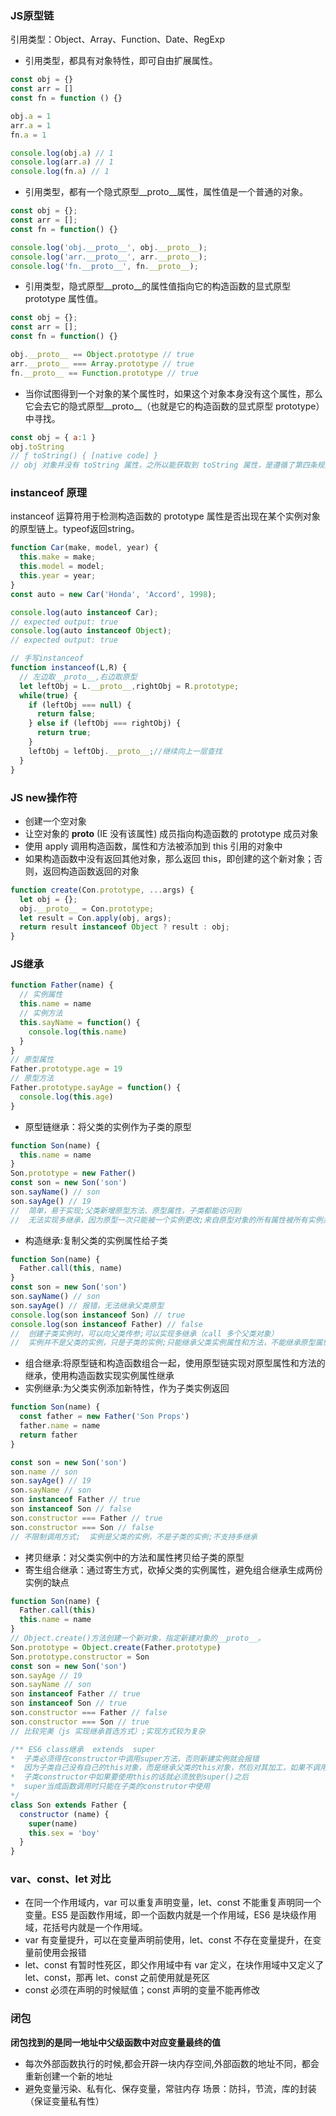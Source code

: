 ### JS原型链
引用类型：Object、Array、Function、Date、RegExp  
+ 引用类型，都具有对象特性，即可自由扩展属性。
```javascript
const obj = {}
const arr = []
const fn = function () {}

obj.a = 1
arr.a = 1
fn.a = 1

console.log(obj.a) // 1
console.log(arr.a) // 1
console.log(fn.a) // 1
```
+ 引用类型，都有一个隐式原型__proto__属性，属性值是一个普通的对象。
```javascript
const obj = {};
const arr = [];
const fn = function() {}

console.log('obj.__proto__', obj.__proto__);
console.log('arr.__proto__', arr.__proto__);
console.log('fn.__proto__', fn.__proto__);
```
+ 引用类型，隐式原型__proto__的属性值指向它的构造函数的显式原型 prototype 属性值。
```javascript
const obj = {};
const arr = [];
const fn = function() {}

obj.__proto__ == Object.prototype // true
arr.__proto__ === Array.prototype // true
fn.__proto__ == Function.prototype // true
```
+ 当你试图得到一个对象的某个属性时，如果这个对象本身没有这个属性，那么它会去它的隐式原型__proto__（也就是它的构造函数的显式原型 prototype）中寻找。  
```javascript
const obj = { a:1 }
obj.toString
// ƒ toString() { [native code] }
// obj 对象并没有 toString 属性，之所以能获取到 toString 属性，是遵循了第四条规则，从它的构造函数 Object 的 prototype 里去获取。
```
### instanceof 原理
instanceof 运算符用于检测构造函数的 prototype 属性是否出现在某个实例对象的原型链上。typeof返回string。  
```javascript
function Car(make, model, year) {
  this.make = make;
  this.model = model;
  this.year = year;
}
const auto = new Car('Honda', 'Accord', 1998);

console.log(auto instanceof Car);
// expected output: true
console.log(auto instanceof Object);
// expected output: true

// 手写instanceof
function instanceof(L,R) {
  // 左边取__proto__,右边取原型
  let leftObj = L.__proto__,rightObj = R.prototype;
  while(true) {
    if (leftObj === null) {
      return false;
    } else if (leftObj === rightObj) {
      return true;
    }
    leftObj = leftObj.__proto__;//继续向上一层查找
  }
}
```
### JS new操作符
+ 创建一个空对象  
+ 让空对象的 __proto__ (IE 没有该属性) 成员指向构造函数的 prototype 成员对象  
+ 使用 apply 调用构造函数，属性和方法被添加到 this 引用的对象中  
+ 如果构造函数中没有返回其他对象，那么返回 this，即创建的这个新对象；否则，返回构造函数返回的对象  
```javascript
function create(Con.prototype, ...args) {
  let obj = {};
  obj.__proto__ = Con.prototype;
  let result = Con.apply(obj, args);
  return result instanceof Object ? result : obj;
}
```
### JS继承
```javascript
function Father(name) {
  // 实例属性
  this.name = name
  // 实例方法
  this.sayName = function() {
    console.log(this.name)
  }
}
// 原型属性
Father.prototype.age = 19
// 原型方法
Father.prototype.sayAge = function() {
  console.log(this.age)
}
```
+ 原型链继承：将父类的实例作为子类的原型
```javascript
function Son(name) {
  this.name = name
}
Son.prototype = new Father()
const son = new Son('son')
son.sayName() // son
son.sayAge() // 19
//  简单，易于实现;父类新增原型方法、原型属性，子类都能访问到
//  无法实现多继承，因为原型一次只能被一个实例更改;来自原型对象的所有属性被所有实例共享;创建子类实例时，无法向父构造函数传参
```
+ 构造继承:复制父类的实例属性给子类
```javascript
function Son(name) {
  Father.call(this, name)
}
const son = new Son('son')
son.sayName() // son
son.sayAge() // 报错，无法继承父类原型
console.log(son instanceof Son) // true
console.log(son instanceof Father) // false
//  创建子类实例时，可以向父类传参;可以实现多继承（call 多个父类对象）
//  实例并不是父类的实例，只是子类的实例;只能继承父类实例属性和方法，不能继承原型属性和方法
```
+ 组合继承:将原型链和构造函数组合一起，使用原型链实现对原型属性和方法的继承，使用构造函数实现实例属性继承
+ 实例继承:为父类实例添加新特性，作为子类实例返回
```javascript
function Son(name) {
  const father = new Father('Son Props')
  father.name = name
  return father
}

const son = new Son('son')
son.name // son
son.sayAge() // 19
son.sayName // son
son instanceof Father // true
son instanceof Son // false
son.constructor === Father // true
son.constructor === Son // false
// 不限制调用方式;  实例是父类的实例，不是子类的实例;不支持多继承
```
+ 拷贝继承：对父类实例中的方法和属性拷贝给子类的原型
+ 寄生组合继承：通过寄生方式，砍掉父类的实例属性，避免组合继承生成两份实例的缺点
```javascript
function Son(name) {
  Father.call(this)
  this.name = name
}
// Object.create()方法创建一个新对象，指定新建对象的__proto__。
Son.prototype = Object.create(Father.prototype)
Son.prototype.constructor = Son
const son = new Son('son')
son.sayAge // 19
son.sayName // son
son instanceof Father // true
son instanceof Son // true
son.constructor === Father // false
son.constructor === Son // true
// 比较完美（js 实现继承首选方式）;实现方式较为复杂

/** ES6 class继承  extends  super
*  子类必须得在constructor中调用super方法，否则新建实例就会报错
*  因为子类自己没有自己的this对象，而是继承父类的this对象，然后对其加工，如果不调用super的话子类就得不到this对象
*  子类constructor中如果要使用this的话就必须放到super()之后
*  super当成函数调用时只能在子类的construtor中使用
*/
class Son extends Father {
  constructor (name) {
    super(name)
    this.sex = 'boy'
  }
}
```
### var、const、let 对比
+ 在同一个作用域内，var 可以重复声明变量，let、const 不能重复声明同一个变量。ES5 是函数作用域，即一个函数内就是一个作用域，ES6 是块级作用域，花括号内就是一个作用域。
+ var 有变量提升，可以在变量声明前使用，let、const 不存在变量提升，在变量前使用会报错
+ let、const 有暂时性死区，即父作用域中有 var 定义，在块作用域中又定义了 let、const，那再 let、const 之前使用就是死区
+ const 必须在声明的时候赋值；const 声明的变量不能再修改
### 闭包
__闭包找到的是同一地址中父级函数中对应变量最终的值__
+ 每次外部函数执行的时候,都会开辟一块内存空间,外部函数的地址不同，都会重新创建一个新的地址
+ 避免变量污染、私有化、保存变量，常驻内存   场景：防抖，节流，库的封装（保证变量私有性）





